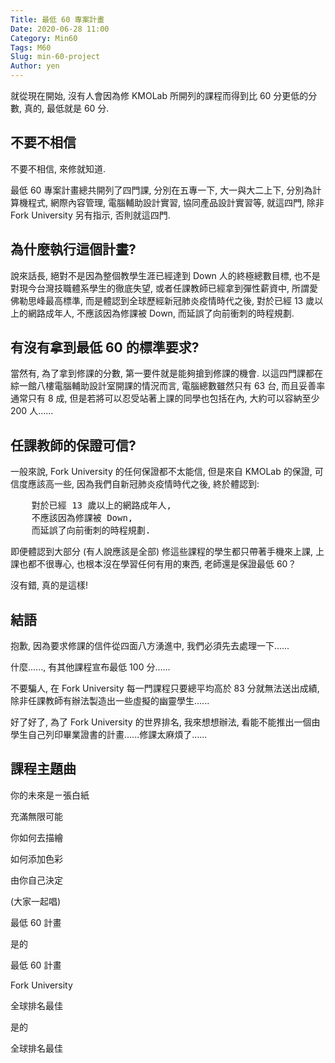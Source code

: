 ```yaml
---
Title: 最低 60 專案計畫
Date: 2020-06-28 11:00
Category: Min60
Tags: M60
Slug: min-60-project
Author: yen
---
```


就從現在開始, 沒有人會因為修 KMOLab 所開列的課程而得到比 60 分更低的分數, 真的, 最低就是 60 分.

<!-- PELICAN_END_SUMMARY -->

不要不相信
----

不要不相信, 來修就知道. 

最低 60 專案計畫總共開列了四門課, 分別在五專一下, 大一與大二上下, 分別為計算機程式, 網際內容管理, 電腦輔助設計實習, 協同產品設計實習等, 就這四門, 除非 Fork University 另有指示, 否則就這四門.

為什麼執行這個計畫?
----

說來話長, 絕對不是因為整個教學生涯已經達到 Down 人的終極總數目標, 也不是對現今台灣技職體系學生的徹底失望, 或者任課教師已經拿到彈性薪資中, 所謂愛佛勒思峰最高標準, 而是體認到全球歷經新冠肺炎疫情時代之後, 對於已經 13 歲以上的網路成年人, 不應該因為修課被 Down, 而延誤了向前衝刺的時程規劃.

有沒有拿到最低 60 的標準要求?
----

當然有, 為了拿到修課的分數, 第一要件就是能夠搶到修課的機會. 以這四門課都在綜一館八樓電腦輔助設計室開課的情況而言, 電腦總數雖然只有 63 台, 而且妥善率通常只有 8 成, 但是若將可以忍受站著上課的同學也包括在內, 大約可以容納至少 200 人......

任課教師的保證可信?
----

一般來說, Fork University 的任何保證都不太能信, 但是來自 KMOLab 的保證, 可信度應該高一些, 因為我們自新冠肺炎疫情時代之後, 終於體認到:

<pre>
    對於已經 13 歲以上的網路成年人, 
    不應該因為修課被 Down, 
    而延誤了向前衝刺的時程規劃.
</pre>

即便體認到大部分 (有人說應該是全部) 修這些課程的學生都只帶著手機來上課, 上課也都不很專心, 也根本沒在學習任何有用的東西, 老師還是保證最低 60？

沒有錯, 真的是這樣!
    
結語
----

抱歉, 因為要求修課的信件從四面八方湧進中, 我們必須先去處理一下......

什麼......, 有其他課程宣布最低 100 分......

不要騙人, 在 Fork University 每一門課程只要總平均高於 83 分就無法送出成績, 除非任課教師有辦法製造出一些虛擬的幽靈學生......

好了好了, 為了 Fork University 的世界排名, 我來想想辦法, 看能不能推出一個由學生自己列印畢業證書的計畫......修課太麻煩了......

課程主題曲
----

你的未來是ㄧ張白紙 

充滿無限可能

你如何去描繪 

如何添加色彩 

由你自己決定

(大家一起唱)
 
最低 60 計畫

是的

最低 60 計畫

Fork University

全球排名最佳

是的

全球排名最佳




